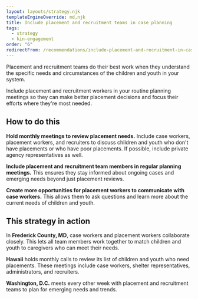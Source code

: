 ```yaml
---
layout: layouts/strategy.njk
templateEngineOverride: md,njk
title: Include placement and recruitment teams in case planning
tags:
  - strategy
  - kin-engagement
order: "6"
redirectFrom: /recommendations/include-placement-and-recruitment-in-case-planning/
---
```


Placement and recruitment teams do their best work when they understand the specific needs and circumstances of the children and youth in your system. 

Include placement and recruitment workers in your routine planning meetings so they can make better placement decisions and focus their efforts where they're most needed.

## How to do this

**Hold monthly meetings to review placement needs.** Include case workers, placement workers, and recruiters to discuss children and youth who don't have placements or who have poor placements. If possible, include private agency representatives as well.

**Include placement and recruitment team members in regular planning meetings.** This ensures they stay informed about ongoing cases and emerging needs beyond just placement reviews.

**Create more opportunities for placement workers to communicate with case workers.** This allows them to ask questions and learn more about the current needs of children and youth.

## This strategy in action

In **Frederick County, MD**, case workers and placement workers collaborate closely. This lets all team members work together to match children and youth to caregivers who can meet their needs.

**Hawaii** holds monthly calls to review its list of children and youth who need placements. These meetings include case workers, shelter representatives, administrators, and recruiters.

**Washington, D.C.** meets every other week with placement and recruitment teams to plan for emerging needs and trends.
